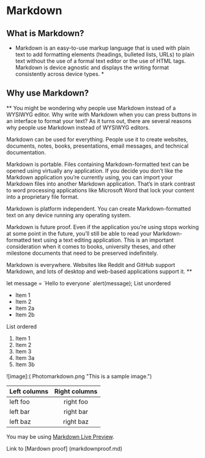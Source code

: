 # Markdown

## What is Markdown?

* Markdown is an easy-to-use markup language that is used with plain text to add formatting elements (headings, bulleted lists, URLs) to plain text without the use of a formal text editor or the use of HTML tags. Markdown is device agnostic and displays the writing format consistently across device types. *

## Why use Markdown?

** You might be wondering why people use Markdown instead of a WYSIWYG editor. Why write with Markdown when you can press buttons in an interface to format your text? As it turns out, there are several reasons why people use Markdown instead of WYSIWYG editors.

Markdown can be used for everything. People use it to create websites, documents, notes, books, presentations, email messages, and technical documentation.

Markdown is portable. Files containing Markdown-formatted text can be opened using virtually any application. If you decide you don’t like the Markdown application you’re currently using, you can import your Markdown files into another Markdown application. That’s in stark contrast to word processing applications like Microsoft Word that lock your content into a proprietary file format.

Markdown is platform independent. You can create Markdown-formatted text on any device running any operating system.

Markdown is future proof. Even if the application you’re using stops working at some point in the future, you’ll still be able to read your Markdown-formatted text using a text editing application. This is an important consideration when it comes to books, university theses, and other milestone documents that need to be preserved indefinitely.

Markdown is everywhere. Websites like Reddit and GitHub support Markdown, and lots of desktop and web-based applications support it. **

let message = ´Hello to everyone´
alert(message);
List unordered

* Item 1
* Item 2
* Item 2a
* Item 2b

List ordered

1. Item 1
1. Item 2
1. Item 3
1. Item 3a
1. Item 3b

![image]:( Photomarkdown.png "This is a sample image.")

| Left columns  | Right columns |
| ------------- |:-------------:|
| left foo      | right foo     |
| left bar      | right bar     |
| left baz      | right baz     |

You may be using [Markdown Live Preview](https://markdownlivepreview.com/).

Link to [Mardown proof] (markdownproof.md)
